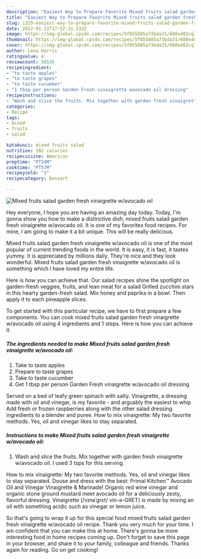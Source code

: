 ```yaml
---
description: "Easiest Way to Prepare Favorite Mixed fruits salad garden fresh vinaigrette w/avocado oil"
title: "Easiest Way to Prepare Favorite Mixed fruits salad garden fresh vinaigrette w/avocado oil"
slug: 1329-easiest-way-to-prepare-favorite-mixed-fruits-salad-garden-fresh-vinaigrette-w-avocado-oil
date: 2022-01-11T17:52:31.532Z
image: https://img-global.cpcdn.com/recipes/5f855885a73bda31/680x482cq70/mixed-fruits-salad-garden-fresh-vinaigrette-wavocado-oil-recipe-main-photo.jpg
thumbnail: https://img-global.cpcdn.com/recipes/5f855885a73bda31/680x482cq70/mixed-fruits-salad-garden-fresh-vinaigrette-wavocado-oil-recipe-main-photo.jpg
cover: https://img-global.cpcdn.com/recipes/5f855885a73bda31/680x482cq70/mixed-fruits-salad-garden-fresh-vinaigrette-wavocado-oil-recipe-main-photo.jpg
author: Lena Harris
ratingvalue: 4
reviewcount: 38526
recipeingredient:
- "to taste apples"
- "to taste grapes"
- "to taste cucumber"
- "1 tbsp per person Garden Fresh vinaigrette wavocado oil dressing"
recipeinstructions:
- "Wash and slice the fruits. Mix together with garden fresh vinaigrette w/avocado oil. I used 3 tsps for this serving."
categories:
- Recipe
tags:
- mixed
- fruits
- salad

katakunci: mixed fruits salad 
nutrition: 202 calories
recipecuisine: American
preptime: "PT24M"
cooktime: "PT57M"
recipeyield: "3"
recipecategory: Dessert

---
```



![Mixed fruits salad garden fresh vinaigrette w/avocado oil](https://img-global.cpcdn.com/recipes/5f855885a73bda31/680x482cq70/mixed-fruits-salad-garden-fresh-vinaigrette-wavocado-oil-recipe-main-photo.jpg)

Hey everyone, I hope you are having an amazing day today. Today, I'm gonna show you how to make a distinctive dish, mixed fruits salad garden fresh vinaigrette w/avocado oil. It is one of my favorites food recipes. For mine, I am going to make it a bit unique. This will be really delicious.

Mixed fruits salad garden fresh vinaigrette w/avocado oil is one of the most popular of current trending foods in the world. It is easy, it is fast, it tastes yummy. It is appreciated by millions daily. They're nice and they look wonderful. Mixed fruits salad garden fresh vinaigrette w/avocado oil is something which I have loved my entire life.

Here is how you can achieve that. Our salad recipes shine the spotlight on garden-fresh veggies, fruits, and lean meat for a salad Grilled zucchini stars in this hearty garden-fresh salad. Mix honey and paprika in a bowl. Then apply it to each pineapple slices.


To get started with this particular recipe, we have to first prepare a few components. You can cook mixed fruits salad garden fresh vinaigrette w/avocado oil using 4 ingredients and 1 steps. Here is how you can achieve it.

<!--inarticleads1-->

##### The ingredients needed to make Mixed fruits salad garden fresh vinaigrette w/avocado oil:

1. Take to taste apples
1. Prepare to taste grapes
1. Take to taste cucumber
1. Get 1 tbsp per person Garden Fresh vinaigrette w/avocado oil dressing


Served on a bed of leafy green spinach with salty. Vinaigrette, a dressing made with oil and vinegar, is my favorite - and arguably the easiest to whip Add fresh or frozen raspberries along with the other salad dressing ingredients to a blender and puree. How to mix vinaigrette: My two favorite methods. Yes, oil and vinegar likes to stay separated. 

<!--inarticleads2-->

##### Instructions to make Mixed fruits salad garden fresh vinaigrette w/avocado oil:

1. Wash and slice the fruits. Mix together with garden fresh vinaigrette w/avocado oil. I used 3 tsps for this serving.


How to mix vinaigrette: My two favorite methods. Yes, oil and vinegar likes to stay separated. Douse and dress with the best: Primal Kitchen™ Avocado Oil and Vinegar Vinaigrette &amp; Marinade! Organic red wine vinegar and organic stone ground mustard meet avocado oil for a deliciously zesty, flavorful dressing. Vinaigrette (/vɪnəˈɡrɛt/ vin-ə-GRET) is made by mixing an oil with something acidic such as vinegar or lemon juice. 

So that's going to wrap it up for this special food mixed fruits salad garden fresh vinaigrette w/avocado oil recipe. Thank you very much for your time. I am confident that you can make this at home. There's gonna be more interesting food in home recipes coming up. Don't forget to save this page in your browser, and share it to your family, colleague and friends. Thanks again for reading. Go on get cooking!
